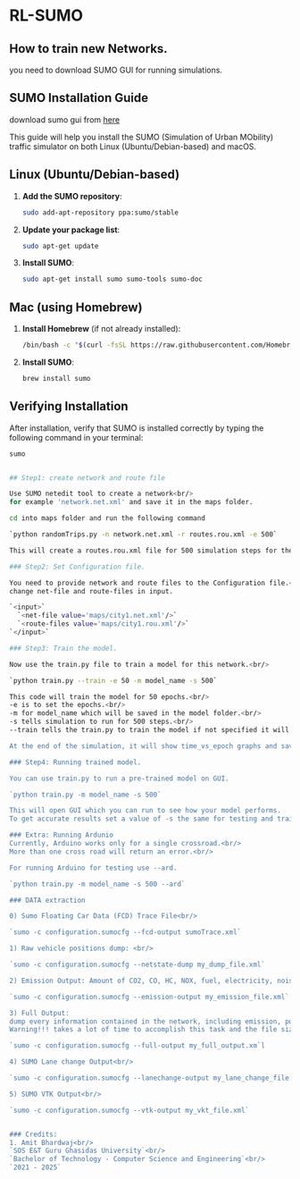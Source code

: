 # RL-SUMO

## How to train new Networks.

you need to download SUMO GUI for running simulations.

## SUMO Installation Guide

download sumo gui from [here](https://sumo.dlr.de/docs/Downloads.php)


This guide will help you install the SUMO (Simulation of Urban MObility) traffic simulator on both Linux (Ubuntu/Debian-based) and macOS.

## Linux (Ubuntu/Debian-based)

1. **Add the SUMO repository**:
    ```bash
    sudo add-apt-repository ppa:sumo/stable
    ```

2. **Update your package list**:
    ```bash
    sudo apt-get update
    ```

3. **Install SUMO**:
    ```bash
    sudo apt-get install sumo sumo-tools sumo-doc
    ```

## Mac (using Homebrew)

1. **Install Homebrew** (if not already installed):
    ```bash
    /bin/bash -c "$(curl -fsSL https://raw.githubusercontent.com/Homebrew/install/HEAD/install.sh)"
    ```

2. **Install SUMO**:
    ```bash
    brew install sumo
    ```

## Verifying Installation

After installation, verify that SUMO is installed correctly by typing the following command in your terminal:

```bash
sumo


## Step1: create network and route file

Use SUMO netedit tool to create a network<br/>
for example 'network.net.xml' and save it in the maps folder.

cd into maps folder and run the following command

`python randomTrips.py -n network.net.xml -r routes.rou.xml -e 500`

This will create a routes.rou.xml file for 500 simulation steps for the network "network.net.xml"

### Step2: Set Configuration file.

You need to provide network and route files to the Configuration file.<br/>
change net-file and route-files in input.

`<input>`        
  `<net-file value='maps/city1.net.xml'/>`
  `<route-files value='maps/city1.rou.xml'/>`
`</input>`

### Step3: Train the model.

Now use the train.py file to train a model for this network.<br/>

`python train.py --train -e 50 -m model_name -s 500`

This code will train the model for 50 epochs.<br/>
-e is to set the epochs.<br/>
-m for model_name which will be saved in the model folder.<br/>
-s tells simulation to run for 500 steps.<br/>
--train tells the train.py to train the model if not specified it will load model_name from the model's folder.

At the end of the simulation, it will show time_vs_epoch graphs and save them to plots folder with name time_vs_epoch_{model_name}.png

### Step4: Running trained model.

You can use train.py to run a pre-trained model on GUI.

`python train.py -m model_name -s 500` 

This will open GUI which you can run to see how your model performs.
To get accurate results set a value of -s the same for testing and training.

### Extra: Running Ardunio
Currently, Arduino works only for a single crossroad.<br/>
More than one cross road will return an error.<br/>

For running Arduino for testing use --ard.

`python train.py -m model_name -s 500 --ard`

### DATA extraction

0) Sumo Floating Car Data (FCD) Trace File<br/>

`sumo -c configuration.sumocfg --fcd-output sumoTrace.xml`

1) Raw vehicle positions dump: <br/>

`sumo -c configuration.sumocfg --netstate-dump my_dump_file.xml`

2) Emission Output: Amount of CO2, CO, HC, NOX, fuel, electricity, noise, emitted by the vehicle in the actual simulation step<br/>

`sumo -c configuration.sumocfg --emission-output my_emission_file.xml`

3) Full Output: 
dump every information contained in the network, including emission, position, speed, lane. 
Warning!!! takes a lot of time to accomplish this task and the file size is very big (~GB) <br/>

`sumo -c configuration.sumocfg --full-output my_full_output.xm`l

4) SUMO Lane change Output<br/>

`sumo -c configuration.sumocfg --lanechange-output my_lane_change_file.xml`

5) SUMO VTK Output<br/>

`sumo -c configuration.sumocfg --vtk-output my_vkt_file.xml`


### Credits: 
1. Amit Bhardwaj<br/>
`SOS E&T Guru Ghasidas University`<br/>
`Bachelor of Technology - Computer Science and Engineering`<br/>
`2021 - 2025`
